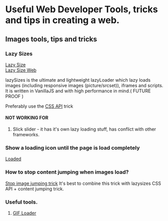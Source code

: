 # Useful Web Developer Tools, tricks and tips in creating a web.

## Images tools, tips and tricks

### Lazy Sizes
[Lazy Size](https://github.com/aFarkas/lazysizes)     
[Lazy Size Web](https://afarkas.github.io/lazysizes/index.html)   
     
lazySizes is the ultimate and lightweight lazyLoader which lazy loads images (including responsive images (picture/srcset)), iframes and scripts. It is written in VanillaJS and with high performance in mind.( FUTURE PROOF )

Preferably use the [CSS API](https://github.com/aFarkas/lazysizes#css-api) trick

#### NOT WORKING FOR
1. Slick slider - it has it's own lazy loading stuff, has conflict with other frameworks.

### Show a loading icon until the page is load completely

[Loaded](https://stackoverflow.com/questions/23906956/show-loading-icon-until-the-page-is-load)

### How to stop content jumping when images load?

[Stop image jumping trick](https://itnext.io/how-to-stop-content-jumping-when-images-load-7c915e47f576)
It's best to combine this trick with lazysizes CSS API + content jumping trick.

### Useful tools.

1. [GIF Loader](https://loading.io/)
